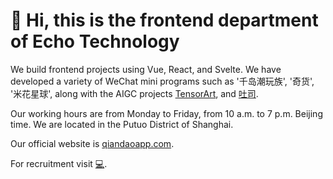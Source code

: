 # 👏 Hi, this is the frontend department of Echo Technology

We build frontend projects using Vue, React, and Svelte. We have developed a variety of WeChat mini programs such as '千岛潮玩族', '奇货', '米花星球', along with the AIGC projects [TensorArt](tensor.art), and [吐司](tusiart.com).

Our working hours are from Monday to Friday, from 10 a.m. to 7 p.m. Beijing time. We are located in the Putuo District of Shanghai.

Our official website is [qiandaoapp.com](qiandaoapp.com).

For recruitment visit [💻](https://www.lagou.com/gongsi/v1/c25e4eff45c8c23b356738548109251d17874ec5a46e13b135d0e7863f6cc5ae.html).
